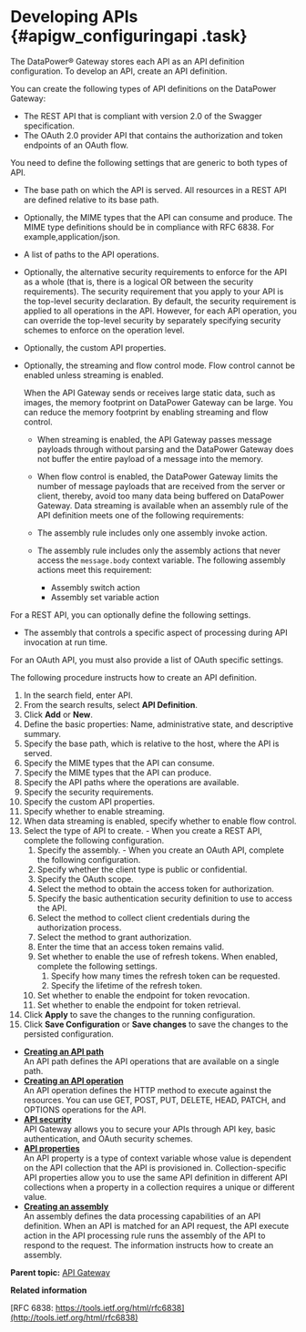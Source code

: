 # Developing APIs {#apigw_configuringapi .task}

The DataPower® Gateway stores each API as an API definition configuration. To develop an API, create an API definition.

You can create the following types of API definitions on the DataPower Gateway:

-   The REST API that is compliant with version 2.0 of the Swagger specification.
-   The OAuth 2.0 provider API that contains the authorization and token endpoints of an OAuth flow.

You need to define the following settings that are generic to both types of API.

-   The base path on which the API is served. All resources in a REST API are defined relative to its base path.
-   Optionally, the MIME types that the API can consume and produce. The MIME type definitions should be in compliance with RFC 6838. For example,application/json.
-   A list of paths to the API operations.
-   Optionally, the alternative security requirements to enforce for the API as a whole \(that is, there is a logical OR between the security requirements\). The security requirement that you apply to your API is the top-level security declaration. By default, the security requirement is applied to all operations in the API. However, for each API operation, you can override the top-level security by separately specifying security schemes to enforce on the operation level.
-   Optionally, the custom API properties.
-   Optionally, the streaming and flow control mode. Flow control cannot be enabled unless streaming is enabled.

    When the API Gateway sends or receives large static data, such as images, the memory footprint on DataPower Gateway can be large. You can reduce the memory footprint by enabling streaming and flow control.

    -   When streaming is enabled, the API Gateway passes message payloads through without parsing and the DataPower Gateway does not buffer the entire payload of a message into the memory.
    -   When flow control is enabled, the DataPower Gateway limits the number of message payloads that are received from the server or client, thereby, avoid too many data being buffered on DataPower Gateway.
    Data streaming is available when an assembly rule of the API definition meets one of the following requirements:

    -   The assembly rule includes only one assembly invoke action.
    -   The assembly rule includes only the assembly actions that never access the `message.body` context variable. The following assembly actions meet this requirement:
        -   Assembly switch action
        -   Assembly set variable action

For a REST API, you can optionally define the following settings.

-   The assembly that controls a specific aspect of processing during API invocation at run time.

For an OAuth API, you must also provide a list of OAuth specific settings.

The following procedure instructs how to create an API definition.

1.   In the search field, enter API. 
2.   From the search results, select **API Definition**. 
3.   Click **Add** or **New**. 
4.   Define the basic properties: Name, administrative state, and descriptive summary. 
5.   Specify the base path, which is relative to the host, where the API is served. 
6.   Specify the MIME types that the API can consume. 
7.   Specify the MIME types that the API can produce. 
8.   Specify the API paths where the operations are available. 
9.   Specify the security requirements. 
10.  Specify the custom API properties. 
11.  Specify whether to enable streaming. 
12.  When data streaming is enabled, specify whether to enable flow control. 
13.  Select the type of API to create. 
    -   When you create a REST API, complete the following configuration.
        1.  Specify the assembly.
    -   When you create an OAuth API, complete the following configuration.
        1.  Specify whether the client type is public or confidential.
        2.  Specify the OAuth scope.
        3.  Select the method to obtain the access token for authorization.
        4.  Specify the basic authentication security definition to use to access the API.
        5.  Select the method to collect client credentials during the authorization process.
        6.  Select the method to grant authorization.
        7.  Enter the time that an access token remains valid.
        8.  Set whether to enable the use of refresh tokens. When enabled, complete the following settings.
            1.  Specify how many times the refresh token can be requested.
            2.  Specify the lifetime of the refresh token.
        9.  Set whether to enable the endpoint for token revocation.
        10. Set whether to enable the endpoint for token retrieval.
14.  Click **Apply** to save the changes to the running configuration. 
15.  Click **Save Configuration** or **Save changes** to save the changes to the persisted configuration. 

-   **[Creating an API path](apigw_configuringapipath.md)**  
An API path defines the API operations that are available on a single path.
-   **[Creating an API operation](apigw_configuringapioperation.md)**  
An API operation defines the HTTP method to execute against the resources. You can use GET, POST, PUT, DELETE, HEAD, PATCH, and OPTIONS operations for the API.
-   **[API security](apigw_securitydefinitions.md)**  
API Gateway allows you to secure your APIs through API key, basic authentication, and OAuth security schemes.
-   **[API properties](apigw_properties.md)**  
An API property is a type of context variable whose value is dependent on the API collection that the API is provisioned in. Collection-specific API properties allow you to use the same API definition in different API collections when a property in a collection requires a unique or different value.
-   **[Creating an assembly](apigw_configuringassembly.md)**  
An assembly defines the data processing capabilities of an API definition. When an API is matched for an API request, the API execute action in the API processing rule runs the assembly of the API to respond to the request. The information instructs how to create an assembly.

**Parent topic:** [API Gateway](apigw_overview.md)

**Related information**  


[RFC 6838: https://tools.ietf.org/html/rfc6838](http://tools.ietf.org/html/rfc6838)

